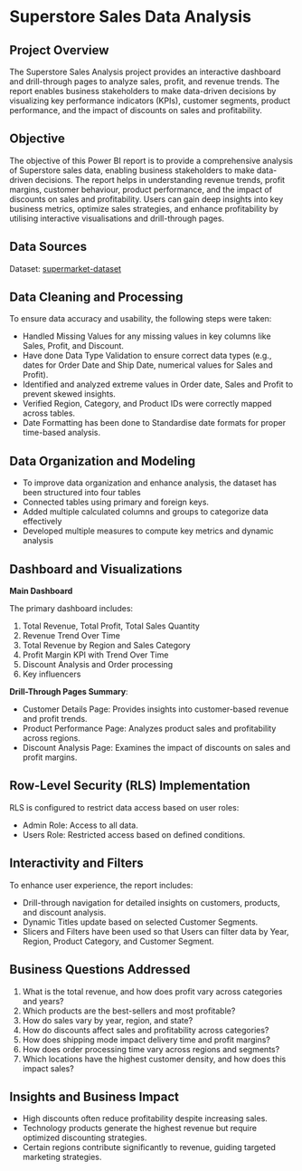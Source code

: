 
# Superstore Sales Data Analysis
## Project Overview
The Superstore Sales Analysis project provides an interactive dashboard and drill-through pages to analyze sales, profit, and revenue trends. The report enables business stakeholders to make data-driven decisions by visualizing key performance indicators (KPIs), customer segments, product performance, and the impact of discounts on sales and profitability.
## Objective
The objective of this Power BI report is to provide a comprehensive analysis of Superstore sales data, enabling business stakeholders to make data-driven decisions. The report helps in understanding revenue trends, profit margins, customer behaviour, product performance, and the impact of discounts on sales and profitability. Users can gain deep insights into key business metrics, optimize sales strategies, and enhance profitability by utilising interactive visualisations and drill-through pages.
## Data Sources
Dataset: [supermarket-dataset](https://www.kaggle.com/datasets/bravehart101/sample-supermarket-dataset)
## Data Cleaning and Processing
To ensure data accuracy and usability, the following steps were taken:
 - Handled Missing Values for any missing values in key columns like Sales, Profit, and Discount.
 - Have done Data Type Validation to ensure correct data types (e.g., dates for Order Date and Ship Date, numerical values for Sales and Profit).
 - Identified and analyzed extreme values in Order date, Sales and Profit to prevent skewed insights.
 - Verified Region, Category, and Product IDs were correctly mapped across tables.
 - Date Formatting has been done to Standardise date formats for proper time-based analysis.
## Data Organization and Modeling
 - To improve data organization and enhance analysis, the dataset has been structured into four tables
 - Connected tables using primary and foreign keys.
 - Added multiple calculated columns and groups to categorize data effectively
 - Developed multiple measures to compute key metrics and dynamic analysis
       
## Dashboard and Visualizations
**Main Dashboard**

The primary dashboard includes:
  1.	Total Revenue, Total Profit, Total Sales Quantity
  2.	Revenue Trend Over Time 
  3.	Total Revenue by Region and Sales Category
  4.	Profit Margin KPI with Trend Over Time
  5.	Discount Analysis and Order processing
  6.	Key influencers
     
**Drill-Through Pages Summary**:
   - Customer Details Page: Provides insights into customer-based revenue and profit trends.
   - Product Performance Page: Analyzes product sales and profitability across regions.
   - Discount Analysis Page: Examines the impact of discounts on sales and profit margins.
     
## Row-Level Security (RLS) Implementation
   RLS is configured to restrict data access based on user roles:
   - Admin Role: Access to all data.
   - Users Role: Restricted access based on defined conditions.

## Interactivity and Filters
   To enhance user experience, the report includes:
   - Drill-through navigation for detailed insights on customers, products, and discount analysis.
   - Dynamic Titles update based on selected Customer Segments.
   - Slicers and Filters have been used so that Users can filter data by Year, Region, Product Category, and Customer Segment.

## Business Questions Addressed
   1. What is the total revenue, and how does profit vary across categories and years?
   2. Which products are the best-sellers and most profitable?
   3. How do sales vary by year, region, and state?
   4. How do discounts affect sales and profitability across categories?
   5. How does shipping mode impact delivery time and profit margins?
   6. How does order processing time vary across regions and segments?
   7. Which locations have the highest customer density, and how does this impact sales?
     
## Insights and Business Impact
   - High discounts often reduce profitability despite increasing sales.
   - Technology products generate the highest revenue but require optimized discounting strategies.
   - Certain regions contribute significantly to revenue, guiding targeted marketing strategies.







